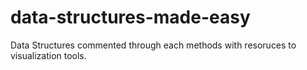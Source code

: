 # data-structures-made-easy
Data Structures commented through each methods with resoruces to visualization tools.
